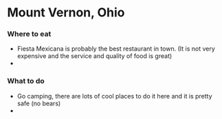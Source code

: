 # Mount Vernon, Ohio

### Where to eat
- Fiesta Mexicana is probably the best restaurant in town. (It is not very expensive and the service and quality of food is great)
- 
### What to do
- Go camping, there are lots of cool places to do it here and it is pretty safe (no bears)
- 
